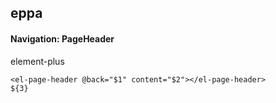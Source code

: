 ## eppa
#### Navigation: PageHeader
element-plus <el-page-header>
```
<el-page-header @back="$1" content="$2"></el-page-header>
${3}
```